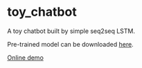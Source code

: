 # toy_chatbot
A toy chatbot built by simple seq2seq LSTM.

Pre-trained model can be downloaded [here](https://drive.google.com/open?id=12zcWx5iPFB5ROCgBGppcBo-HW_5_qBRI).

[Online demo](https://toy_chatbot.rangerufo.site?server=http://97.64.16.92:8080)
